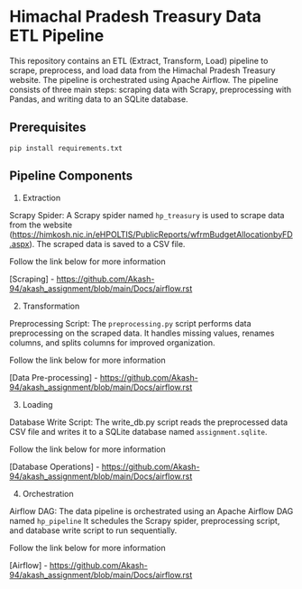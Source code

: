 Himachal Pradesh Treasury Data ETL Pipeline
===========================================

This repository contains an ETL (Extract, Transform, Load) pipeline to scrape, preprocess, and load data from the Himachal Pradesh Treasury website. The pipeline is orchestrated using Apache Airflow. The pipeline consists of three main steps: scraping data with Scrapy, preprocessing with Pandas, and writing data to an SQLite database.

Prerequisites
-------------

```
pip install requirements.txt
```

Pipeline Components
-------------------

1. Extraction

Scrapy Spider: A Scrapy spider named ```hp_treasury``` is used to scrape data from the website (https://himkosh.nic.in/eHPOLTIS/PublicReports/wfrmBudgetAllocationbyFD.aspx). The scraped data is saved to a CSV file.

Follow the link below for more information

[Scraping] - https://github.com/Akash-94/akash_assignment/blob/main/Docs/airflow.rst


2. Transformation

Preprocessing Script: The ```preprocessing.py``` script performs data preprocessing on the scraped data. It handles missing values, renames columns, and splits columns for improved organization.

Follow the link below for more information

[Data Pre-processing] - https://github.com/Akash-94/akash_assignment/blob/main/Docs/airflow.rst


3. Loading

Database Write Script: The write_db.py script reads the preprocessed data CSV file and writes it to a SQLite database named ```assignment.sqlite```.

Follow the link below for more information

[Database Operations] - https://github.com/Akash-94/akash_assignment/blob/main/Docs/airflow.rst


4. Orchestration
   
Airflow DAG: The data pipeline is orchestrated using an Apache Airflow DAG named ```hp_pipeline``` It schedules the Scrapy spider, preprocessing script, and database write script to run sequentially.

Follow the link below for more information

[Airflow] - https://github.com/Akash-94/akash_assignment/blob/main/Docs/airflow.rst



